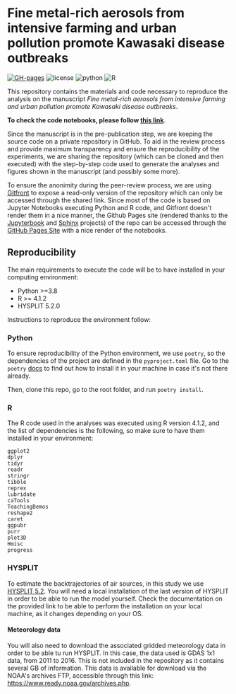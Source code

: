 # Fine metal-rich aerosols from intensive farming and urban pollution promote Kawasaki disease outbreaks

[![GH-pages](https://img.shields.io/badge/Code--Pages-Click--to--access-red)](https://alfontal.github.io/kd-metals-swc)
![license](https://img.shields.io/badge/license-BSD--3--Clause-green)
![python](https://img.shields.io/badge/python-v3.8-orange)
![R](https://img.shields.io/badge/R-v4.1.2-blue)


This repository contains the materials and code necessary to reproduce the analysis on the manuscript 
_Fine metal-rich aerosols from intensive farming and urban pollution promote Kawasaki disease outbreaks_.

**To check the code notebooks, please follow [this link](https://alfontal.github.io/kd-metals-swc)**.


Since the manuscript is in the pre-publication step, we are keeping the source code on a private repository
in GitHub. To aid in the review process and provide maximum transparency and ensure the reproducibility of the 
experiments, we are sharing the repository (which can be cloned and then executed) with 
the step-by-step code used to generate the analyses and figures shown in the manuscript (and possibly some more).

To ensure the anonimity during the peer-review process, we are using [Gitfront](https://gitfront.io/) to expose a read-only version of the repository which can only be accessed through the shared link. Since most of the code is based on Jupyter Notebooks executing Python and R code, and Gitfront doesn't render them in a nice manner, the Github Pages site (rendered thanks to the [Jupyterbook](https://jupyterbook.org/) and [Sphinx](https://www.sphinx-doc.org/) projects) of the repo can be accessed through the [GitHub Pages Site](alfontal.github.io/kd-metals-swc) with a nice render of the notebooks.


## Reproducibility

The main requirements to execute the code will be to have installed in your computing environment:

+ Python >=3.8
+ R >= 4.1.2
+ HYSPLIT 5.2.0

Instructions to reproduce the environment follow:

### Python

To ensure reproducibility of the Python environment, we use `poetry`, so the dependencies of the project are defined in the `pyproject.toml` file. Go to the `poetry` [docs](https://python-poetry.org/docs/) to find out how to install it in your machine in case it's not there already. 

Then, clone this repo, go to the root folder, and run `poetry install`. 


### R

The R code used in the analyses was executed using R version 4.1.2, and the list of dependencies is the following, so make sure to have them installed in your environment:

```
ggplot2
dplyr
tidyr
readr
stringr
tibble
reprex
lubridate
caTools
TeachingDemos
reshape2
caret
ggpubr
purr
plot3D
Hmisc
progress

```

### HYSPLIT

To estimate the backtrajectories of air sources, in this study we use [HYSPLIT 5.2](https://www.ready.noaa.gov/HYSPLIT.php). You will need a local installation of the last version of HYSPLIT in order to be able to run the model yourself. Check the documentation on the provided link to be able to perform the installation on your local machine, as it changes depending on your OS. 

#### Meteorology data

You will also need to download the associated gridded meteorology data in order to be able tu run HYSPLIT. In this case, the data used is GDAS 1x1 data, from 2011 to 2016. This is not included in the repository as it contains several GB of information. This data is available for download via the NOAA's archives FTP, accessible through this link: https://www.ready.noaa.gov/archives.php.

